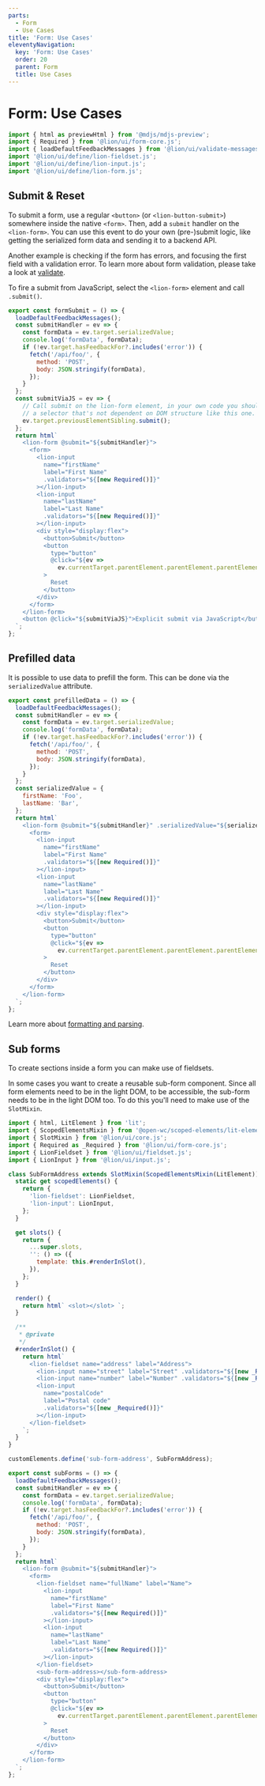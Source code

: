 ```yaml
---
parts:
  - Form
  - Use Cases
title: 'Form: Use Cases'
eleventyNavigation:
  key: 'Form: Use Cases'
  order: 20
  parent: Form
  title: Use Cases
---
```


# Form: Use Cases

```js script
import { html as previewHtml } from '@mdjs/mdjs-preview';
import { Required } from '@lion/ui/form-core.js';
import { loadDefaultFeedbackMessages } from '@lion/ui/validate-messages.js';
import '@lion/ui/define/lion-fieldset.js';
import '@lion/ui/define/lion-input.js';
import '@lion/ui/define/lion-form.js';
```

## Submit & Reset

To submit a form, use a regular `<button>` (or `<lion-button-submit>`) somewhere inside the native `<form>`. Then, add a `submit` handler on the `<lion-form>`. You can use this event to do your own (pre-)submit logic, like getting the serialized form data and sending it to a backend API.

Another example is checking if the form has errors, and focusing the first field with a validation error.
To learn more about form validation, please take a look at [validate](../../fundamentals/systems/form/validate.md).

To fire a submit from JavaScript, select the `<lion-form>` element and call `.submit()`.

```js preview-story
export const formSubmit = () => {
  loadDefaultFeedbackMessages();
  const submitHandler = ev => {
    const formData = ev.target.serializedValue;
    console.log('formData', formData);
    if (!ev.target.hasFeedbackFor?.includes('error')) {
      fetch('/api/foo/', {
        method: 'POST',
        body: JSON.stringify(formData),
      });
    }
  };
  const submitViaJS = ev => {
    // Call submit on the lion-form element, in your own code you should use
    // a selector that's not dependent on DOM structure like this one.
    ev.target.previousElementSibling.submit();
  };
  return html`
    <lion-form @submit="${submitHandler}">
      <form>
        <lion-input
          name="firstName"
          label="First Name"
          .validators="${[new Required()]}"
        ></lion-input>
        <lion-input
          name="lastName"
          label="Last Name"
          .validators="${[new Required()]}"
        ></lion-input>
        <div style="display:flex">
          <button>Submit</button>
          <button
            type="button"
            @click="${ev =>
              ev.currentTarget.parentElement.parentElement.parentElement.resetGroup()}"
          >
            Reset
          </button>
        </div>
      </form>
    </lion-form>
    <button @click="${submitViaJS}">Explicit submit via JavaScript</button>
  `;
};
```

## Prefilled data

It is possible to use data to prefill the form. This can be done via the `serializedValue` attribute.

```js preview-story
export const prefilledData = () => {
  loadDefaultFeedbackMessages();
  const submitHandler = ev => {
    const formData = ev.target.serializedValue;
    console.log('formData', formData);
    if (!ev.target.hasFeedbackFor?.includes('error')) {
      fetch('/api/foo/', {
        method: 'POST',
        body: JSON.stringify(formData),
      });
    }
  };
  const serializedValue = {
    firstName: 'Foo',
    lastName: 'Bar',
  };
  return html`
    <lion-form @submit="${submitHandler}" .serializedValue="${serializedValue}">
      <form>
        <lion-input
          name="firstName"
          label="First Name"
          .validators="${[new Required()]}"
        ></lion-input>
        <lion-input
          name="lastName"
          label="Last Name"
          .validators="${[new Required()]}"
        ></lion-input>
        <div style="display:flex">
          <button>Submit</button>
          <button
            type="button"
            @click="${ev =>
              ev.currentTarget.parentElement.parentElement.parentElement.resetGroup()}"
          >
            Reset
          </button>
        </div>
      </form>
    </lion-form>
  `;
};
```

Learn more about [formatting and parsing](../../fundamentals/systems/form/formatting-and-parsing.md).

## Sub forms

To create sections inside a form you can make use of fieldsets.

In some cases you want to create a reusable sub-form component. Since all form elements need to be in the light DOM, to be accessible, the sub-form needs to be in the light DOM too. To do this you'll need to make use of the `SlotMixin`.

```js preview-story
import { html, LitElement } from 'lit';
import { ScopedElementsMixin } from '@open-wc/scoped-elements/lit-element.js';
import { SlotMixin } from '@lion/ui/core.js';
import { Required as _Required } from '@lion/ui/form-core.js';
import { LionFieldset } from '@lion/ui/fieldset.js';
import { LionInput } from '@lion/ui/input.js';

class SubFormAddress extends SlotMixin(ScopedElementsMixin(LitElement)) {
  static get scopedElements() {
    return {
      'lion-fieldset': LionFieldset,
      'lion-input': LionInput,
    };
  }

  get slots() {
    return {
      ...super.slots,
      '': () => ({
        template: this.#renderInSlot(),
      }),
    };
  }

  render() {
    return html` <slot></slot> `;
  }

  /**
   * @private
   */
  #renderInSlot() {
    return html`
      <lion-fieldset name="address" label="Address">
        <lion-input name="street" label="Street" .validators="${[new _Required()]}"></lion-input>
        <lion-input name="number" label="Number" .validators="${[new _Required()]}"></lion-input>
        <lion-input
          name="postalCode"
          label="Postal code"
          .validators="${[new _Required()]}"
        ></lion-input>
      </lion-fieldset>
    `;
  }
}

customElements.define('sub-form-address', SubFormAddress);

export const subForms = () => {
  loadDefaultFeedbackMessages();
  const submitHandler = ev => {
    const formData = ev.target.serializedValue;
    console.log('formData', formData);
    if (!ev.target.hasFeedbackFor?.includes('error')) {
      fetch('/api/foo/', {
        method: 'POST',
        body: JSON.stringify(formData),
      });
    }
  };
  return html`
    <lion-form @submit="${submitHandler}">
      <form>
        <lion-fieldset name="fullName" label="Name">
          <lion-input
            name="firstName"
            label="First Name"
            .validators="${[new Required()]}"
          ></lion-input>
          <lion-input
            name="lastName"
            label="Last Name"
            .validators="${[new Required()]}"
          ></lion-input>
        </lion-fieldset>
        <sub-form-address></sub-form-address>
        <div style="display:flex">
          <button>Submit</button>
          <button
            type="button"
            @click="${ev =>
              ev.currentTarget.parentElement.parentElement.parentElement.resetGroup()}"
          >
            Reset
          </button>
        </div>
      </form>
    </lion-form>
  `;
};
```
